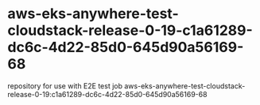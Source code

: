 # aws-eks-anywhere-test-cloudstack-release-0-19-c1a61289-dc6c-4d22-85d0-645d90a56169-68
repository for use with E2E test job aws-eks-anywhere-test-cloudstack-release-0-19:c1a61289-dc6c-4d22-85d0-645d90a56169-68
